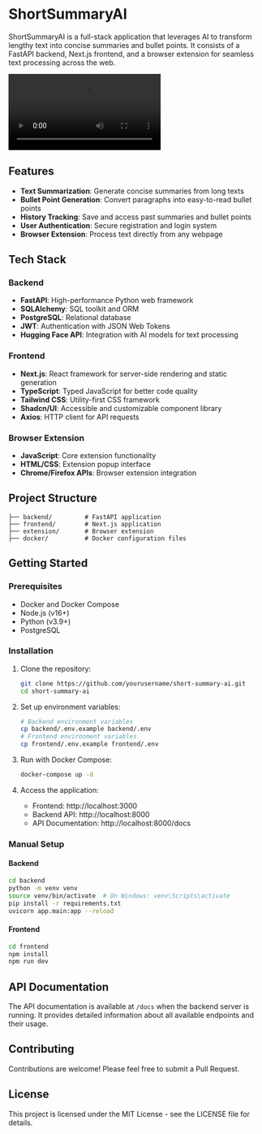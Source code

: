 # ShortSummaryAI

ShortSummaryAI is a full-stack application that leverages AI to transform lengthy text into concise summaries and bullet points. It consists of a FastAPI backend, Next.js frontend, and a browser extension for seamless text processing across the web.

![ShortSummaryAI Video](/assets/Shortsumaivid.mp4)

## Features

- **Text Summarization**: Generate concise summaries from long texts
- **Bullet Point Generation**: Convert paragraphs into easy-to-read bullet points
- **History Tracking**: Save and access past summaries and bullet points
- **User Authentication**: Secure registration and login system
- **Browser Extension**: Process text directly from any webpage

## Tech Stack

### Backend

- **FastAPI**: High-performance Python web framework
- **SQLAlchemy**: SQL toolkit and ORM
- **PostgreSQL**: Relational database
- **JWT**: Authentication with JSON Web Tokens
- **Hugging Face API**: Integration with AI models for text processing

### Frontend

- **Next.js**: React framework for server-side rendering and static generation
- **TypeScript**: Typed JavaScript for better code quality
- **Tailwind CSS**: Utility-first CSS framework
- **Shadcn/UI**: Accessible and customizable component library
- **Axios**: HTTP client for API requests

### Browser Extension

- **JavaScript**: Core extension functionality
- **HTML/CSS**: Extension popup interface
- **Chrome/Firefox APIs**: Browser extension integration

## Project Structure

```
├── backend/         # FastAPI application
├── frontend/        # Next.js application
├── extension/       # Browser extension
├── docker/          # Docker configuration files
```

## Getting Started

### Prerequisites

- Docker and Docker Compose
- Node.js (v16+)
- Python (v3.9+)
- PostgreSQL

### Installation

1. Clone the repository:

   ```bash
   git clone https://github.com/yourusername/short-summary-ai.git
   cd short-summary-ai
   ```

2. Set up environment variables:

   ```bash
   # Backend environment variables
   cp backend/.env.example backend/.env
   # Frontend environment variables
   cp frontend/.env.example frontend/.env
   ```

3. Run with Docker Compose:

   ```bash
   docker-compose up -d
   ```

4. Access the application:
   - Frontend: http://localhost:3000
   - Backend API: http://localhost:8000
   - API Documentation: http://localhost:8000/docs

### Manual Setup

#### Backend

```bash
cd backend
python -m venv venv
source venv/bin/activate  # On Windows: venv\Scripts\activate
pip install -r requirements.txt
uvicorn app.main:app --reload
```

#### Frontend

```bash
cd frontend
npm install
npm run dev
```

## API Documentation

The API documentation is available at `/docs` when the backend server is running. It provides detailed information about all available endpoints and their usage.

## Contributing

Contributions are welcome! Please feel free to submit a Pull Request.

## License

This project is licensed under the MIT License - see the LICENSE file for details.
